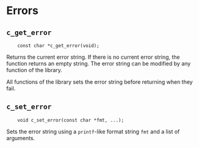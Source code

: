 
# Errors

## `c_get_error`

~~~ {.c}
    const char *c_get_error(void);
~~~

Returns the current error string. If there is no current error string, the
function returns an empty string. The error string can be modified by any
function of the library.

All functions of the library sets the error string before returning when they
fail.

## `c_set_error`

~~~ {.c}
    void c_set_error(const char *fmt, ...);
~~~

Sets the error string using a `printf`-like format string `fmt` and a list of
arguments.
